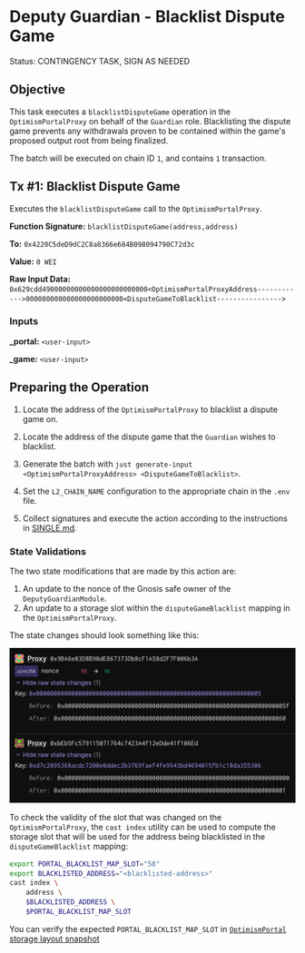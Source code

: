 # Deputy Guardian - Blacklist Dispute Game

Status: CONTINGENCY TASK, SIGN AS NEEDED

## Objective

This task executes a `blacklistDisputeGame` operation in the `OptimismPortalProxy` on behalf of the `Guardian` role. Blacklisting the dispute game prevents any withdrawals proven to be contained within the game's proposed output root from being finalized.

The batch will be executed on chain ID `1`, and contains `1` transaction.

## Tx #1: Blacklist Dispute Game

Executes the `blacklistDisputeGame` call to the `OptimismPortalProxy`.

**Function Signature:** `blacklistDisputeGame(address,address)`

**To:** `0x4220C5deD9dC2C8a8366e684B098094790C72d3c`

**Value:** `0 WEI`

**Raw Input Data:** `0x629cdd49000000000000000000000000<OptimismPortalProxyAddress------------>000000000000000000000000<DisputeGameToBlacklist---------------->`

### Inputs

**\_portal:** `<user-input>`

**\_game:** `<user-input>`

## Preparing the Operation

1. Locate the address of the `OptimismPortalProxy` to blacklist a dispute game on.

2. Locate the address of the dispute game that the `Guardian` wishes to blacklist.

3. Generate the batch with `just generate-input <OptimismPortalProxyAddress> <DisputeGameToBlacklist>`.

4. Set the `L2_CHAIN_NAME` configuration to the appropriate chain in the `.env` file.

5. Collect signatures and execute the action according to the instructions in [SINGLE.md](../../../../SINGLE.md).

### State Validations

The two state modifications that are made by this action are:

1. An update to the nonce of the Gnosis safe owner of the `DeputyGuardianModule`.
2. An update to a storage slot within the `disputeGameBlacklist` mapping in the `OptimismPortalProxy`.

The state changes should look something like this:

![state-diff](./images/state_diff.png)

To check the validity of the slot that was changed on the `OptimismPortalProxy`, the `cast index` utility can be used to compute the storage slot
that will be used for the address being blacklisted in the `disputeGameBlacklist` mapping:

```sh
export PORTAL_BLACKLIST_MAP_SLOT="58"
export BLACKLISTED_ADDRESS="<blacklisted-address>"
cast index \
    address \
    $BLACKLISTED_ADDRESS \
    $PORTAL_BLACKLIST_MAP_SLOT
```

You can verify the expected `PORTAL_BLACKLIST_MAP_SLOT` in [`OptimismPortal` storage layout snapshot](https://github.com/ethereum-optimism/optimism/blob/op-contracts/v1.6.0/packages/contracts-bedrock/snapshots/storageLayout/OptimismPortal2.json#L93C1-L99C5)

